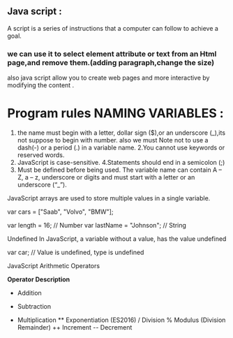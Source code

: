 ## Java script :

A script is a series of instructions that a
computer can follow to achieve a goal.  

### we can use it to select element attribute or text from an Html page,and remove them.(adding paragraph,change the size)
also java script allow you to create web pages and more interactive by 
modifying the content .


# Program rules NAMING VARIABLES :


1. the name must begin with a letter, dollar sign ($),or an underscore (_),its not suppose to begin with number.
also we must Note not to use a dash(-) or a period (.) in a variable name. 
2.You cannot use keywords or reserved words.
3. JavaScript is case-sensitive.
4.Statements should end in a semicolon (;)
5. Must be defined before being used. The variable name can contain A – Z, a – z, underscore or digits and must start with a letter or an underscore (“_”).


JavaScript arrays are used to store multiple values in a single variable.

var cars = ["Saab", "Volvo", "BMW"];

var length = 16;                               // Number
var lastName = "Johnson";                      // String


Undefined
In JavaScript, a variable without a value, has the value undefined

var car;    // Value is undefined, type is undefined


JavaScript Arithmetic Operators

<strong>  Operator Description </strong>
+	Addition
-	Subtraction
*	Multiplication
**	Exponentiation (ES2016)
/	Division
%	Modulus (Division Remainder)
++	Increment
--	Decrement